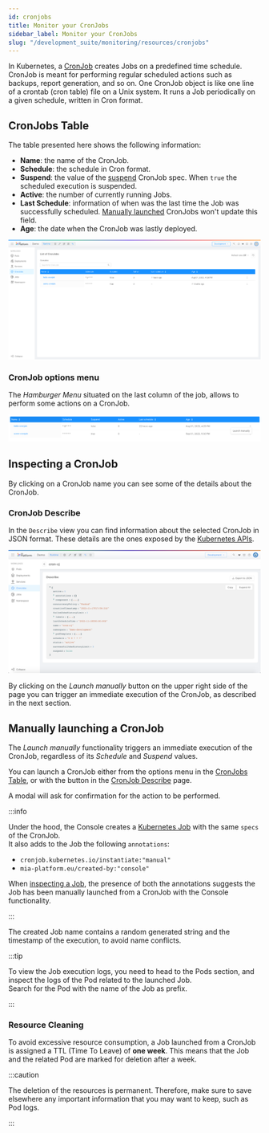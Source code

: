 ```yaml
---
id: cronjobs
title: Monitor your CronJobs
sidebar_label: Monitor your CronJobs
slug: "/development_suite/monitoring/resources/cronjobs"
---
```


In Kubernetes, a [CronJob](https://kubernetes.io/docs/concepts/workloads/controllers/cron-jobs/) creates Jobs on a predefined time schedule.  
CronJob is meant for performing regular scheduled actions such as backups, report generation, and so on. One CronJob object is like one line of a crontab (cron table) file on a Unix system. 
It runs a Job periodically on a given schedule, written in Cron format.

## CronJobs Table

The table presented here shows the following information:

- **Name**: the name of the CronJob.
- **Schedule**: the schedule in Cron format.
- **Suspend**: the value of the [suspend](https://kubernetes.io/docs/concepts/workloads/controllers/cron-jobs/) CronJob spec. When `true` the scheduled execution is suspended. 
- **Active**: the number of currently running Jobs.
- **Last Schedule**: information of when was the last time the Job was successfully scheduled. [Manually launched](#manually-launching-a-cronjob) CronJobs won't update this field.
- **Age**: the date when the CronJob was lastly deployed.

![list_of_cronjobs](../img/cronjobs_list.png)

### CronJob options menu

The _Hamburger Menu_ situated on the last column of the job, allows to perform some actions on a CronJob.

![cronjobs_burger_menu](../img/cronjobs_burger_menu.png)

## Inspecting a CronJob

By clicking on a CronJob name you can see some of the details about the CronJob.

### CronJob Describe

In the `Describe` view you can find information about the selected CronJob in JSON format.
These details are the ones exposed by the [Kubernetes APIs](https://kubernetes.io/docs/reference/kubernetes-api/workload-resources/cron-job-v1/).

![describe](../img/cronjobs_describe.png)

By clicking on the _Launch manually_ button on the upper right side of the page you can trigger an immediate execution of the CronJob, as described in the next section.

## Manually launching a CronJob

The _Launch manually_ functionality triggers an immediate execution of the CronJob, regardless of its _Schedule_ and _Suspend_ values.

You can launch a CronJob either from the options menu in the [CronJobs Table](#cronjob-options-menu), or with the button in the [CronJob Describe](#cronjob-describe) page.

A modal will ask for confirmation for the action to be performed.

:::info

Under the hood, the Console creates a [Kubernetes Job](https://kubernetes.io/docs/concepts/workloads/controllers/job/) with the same `specs` of the CronJob.<br/>
It also adds to the Job the following `annotations`:

- `cronjob.kubernetes.io/instantiate:"manual"`
- `mia-platform.eu/created-by:"console"`

When [inspecting a Job](/development_suite/monitoring/resources/jobs.md#inspecting-a-job), the presence of both the annotations suggests the Job has been manually launched from a CronJob with the Console functionality.

:::

The created Job name contains a random generated string and the timestamp of the execution, to avoid name conflicts.

:::tip

To view the Job execution logs, you need to head to the Pods section, and inspect the logs of the Pod related to the launched Job.<br/>
Search for the Pod with the name of the Job as prefix.

:::

### Resource Cleaning

To avoid excessive resource consumption, a Job launched from a CronJob is assigned a TTL (Time To Leave) of **one week**.
This means that the Job and the related Pod are marked for deletion after a week.

:::caution

The deletion of the resources is permanent. Therefore, make sure to save elsewhere any important information that you may want to keep, such as Pod logs.

:::
